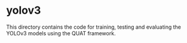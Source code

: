 # yolov3

This directory contains the code for training, testing and evaluating the YOLOv3 models using the QUAT framework.
